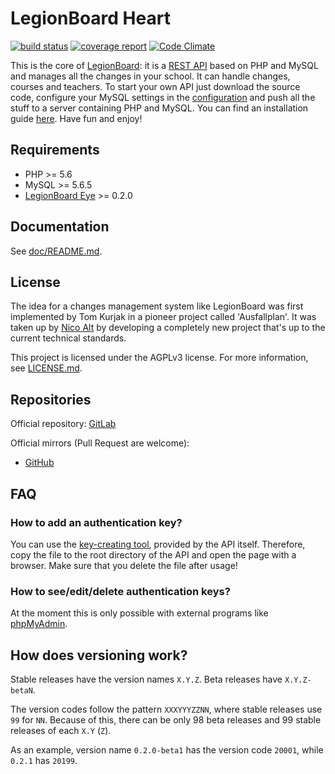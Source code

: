 # LegionBoard Heart

[![build status](https://gitlab.com/legionboard/heart/badges/master/build.svg)](https://gitlab.com/legionboard/heart/pipelines)
[![coverage report](https://gitlab.com/legionboard/heart/badges/master/coverage.svg)](https://gitlab.com/legionboard/heart/commits/master)
[![Code Climate](https://codeclimate.com/github/legionboard/heart/badges/gpa.svg)](https://codeclimate.com/github/legionboard/heart)

This is the core of [LegionBoard](https://legionboard.dorfbrunnen.eu): it
is a
[REST API](https://en.wikipedia.org/wiki/Representational_state_transfer)
based on PHP and MySQL and manages all the changes in your school. It
can handle changes, courses and teachers.
To start your own API just download the source code,
configure your MySQL settings in the
[configuration](src/lib/configuration-template.ini) and push all the
stuff to a server containing PHP and MySQL. You can find an installation
guide [here](install/english.md). Have fun and enjoy!

## Requirements

* PHP >= 5.6
* MySQL >= 5.6.5
* [LegionBoard Eye](https://gitlab.com/legionboard/eye) >= 0.2.0

## Documentation

See [doc/README.md](doc/README.md).

## License

The idea for a changes management system like LegionBoard was first
implemented by Tom Kurjak in a pioneer project called 'Ausfallplan'. It
was taken up by [Nico Alt](mailto:nicoalt@posteo.org) by developing a
completely new project that's up to the current technical standards.

This project is licensed under the AGPLv3 license. For more information,
see [LICENSE.md](LICENSE.md).

## Repositories

Official repository:
[GitLab](https://gitlab.com/legionboard/heart)

Official mirrors (Pull Request are welcome):
* [GitHub](https://github.com/legionboard/heart)

## FAQ

### How to add an authentication key?

You can use the [key-creating tool](src/lib/tools/createKey.php),
provided by the API itself. Therefore, copy the file to the root
directory of the API and open the page with a browser. Make sure that
you delete the file after usage!

### How to see/edit/delete authentication keys?

At the moment this is only possible with external programs like
[phpMyAdmin](https://www.phpmyadmin.net).

## How does versioning work?

Stable releases have the version names `X.Y.Z`. Beta releases have
`X.Y.Z-betaN`.

The version codes follow the pattern `XXXYYYZZNN`, where stable releases use
`99` for `NN`. Because of this, there can be only 98 beta releases and
99 stable releases of each `X.Y` (`Z`).

As an example, version name `0.2.0-beta1` has the version code `20001`,
while `0.2.1` has `20199`.
